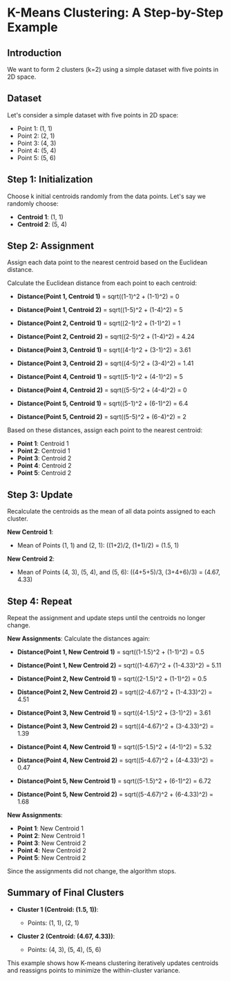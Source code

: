 # K-Means Clustering: A Step-by-Step Example

## Introduction
We want to form 2 clusters (k=2) using a simple dataset with five points in 2D space.
## Dataset
Let's consider a simple dataset with five points in 2D space:
- Point 1: (1, 1)
- Point 2: (2, 1)
- Point 3: (4, 3)
- Point 4: (5, 4)
- Point 5: (5, 6)


## Step 1: Initialization
Choose k initial centroids randomly from the data points. Let's say we randomly choose:

- **Centroid 1**: (1, 1)
- **Centroid 2**: (5, 4)

## Step 2: Assignment
Assign each data point to the nearest centroid based on the Euclidean distance.

Calculate the Euclidean distance from each point to each centroid:

- **Distance(Point 1, Centroid 1)** = sqrt((1-1)^2 + (1-1)^2) = 0
- **Distance(Point 1, Centroid 2)** = sqrt((1-5)^2 + (1-4)^2) = 5

- **Distance(Point 2, Centroid 1)** = sqrt((2-1)^2 + (1-1)^2) = 1
- **Distance(Point 2, Centroid 2)** = sqrt((2-5)^2 + (1-4)^2) = 4.24

- **Distance(Point 3, Centroid 1)** = sqrt((4-1)^2 + (3-1)^2) = 3.61
- **Distance(Point 3, Centroid 2)** = sqrt((4-5)^2 + (3-4)^2) = 1.41

- **Distance(Point 4, Centroid 1)** = sqrt((5-1)^2 + (4-1)^2) = 5
- **Distance(Point 4, Centroid 2)** = sqrt((5-5)^2 + (4-4)^2) = 0

- **Distance(Point 5, Centroid 1)** = sqrt((5-1)^2 + (6-1)^2) = 6.4
- **Distance(Point 5, Centroid 2)** = sqrt((5-5)^2 + (6-4)^2) = 2

Based on these distances, assign each point to the nearest centroid:

- **Point 1**: Centroid 1
- **Point 2**: Centroid 1
- **Point 3**: Centroid 2
- **Point 4**: Centroid 2
- **Point 5**: Centroid 2

## Step 3: Update
Recalculate the centroids as the mean of all data points assigned to each cluster.

**New Centroid 1**:
- Mean of Points (1, 1) and (2, 1): ((1+2)/2, (1+1)/2) = (1.5, 1)

**New Centroid 2**:
- Mean of Points (4, 3), (5, 4), and (5, 6): ((4+5+5)/3, (3+4+6)/3) = (4.67, 4.33)

## Step 4: Repeat
Repeat the assignment and update steps until the centroids no longer change.

**New Assignments**:
Calculate the distances again:

- **Distance(Point 1, New Centroid 1)** = sqrt((1-1.5)^2 + (1-1)^2) = 0.5
- **Distance(Point 1, New Centroid 2)** = sqrt((1-4.67)^2 + (1-4.33)^2) = 5.11

- **Distance(Point 2, New Centroid 1)** = sqrt((2-1.5)^2 + (1-1)^2) = 0.5
- **Distance(Point 2, New Centroid 2)** = sqrt((2-4.67)^2 + (1-4.33)^2) = 4.51

- **Distance(Point 3, New Centroid 1)** = sqrt((4-1.5)^2 + (3-1)^2) = 3.61
- **Distance(Point 3, New Centroid 2)** = sqrt((4-4.67)^2 + (3-4.33)^2) = 1.39

- **Distance(Point 4, New Centroid 1)** = sqrt((5-1.5)^2 + (4-1)^2) = 5.32
- **Distance(Point 4, New Centroid 2)** = sqrt((5-4.67)^2 + (4-4.33)^2) = 0.47

- **Distance(Point 5, New Centroid 1)** = sqrt((5-1.5)^2 + (6-1)^2) = 6.72
- **Distance(Point 5, New Centroid 2)** = sqrt((5-4.67)^2 + (6-4.33)^2) = 1.68

**New Assignments**:

- **Point 1**: New Centroid 1
- **Point 2**: New Centroid 1
- **Point 3**: New Centroid 2
- **Point 4**: New Centroid 2
- **Point 5**: New Centroid 2

Since the assignments did not change, the algorithm stops.

## Summary of Final Clusters
- **Cluster 1 (Centroid: (1.5, 1))**:
  - Points: (1, 1), (2, 1)
  
- **Cluster 2 (Centroid: (4.67, 4.33))**:
  - Points: (4, 3), (5, 4), (5, 6)

This example shows how K-means clustering iteratively updates centroids and reassigns points to minimize the within-cluster variance.
